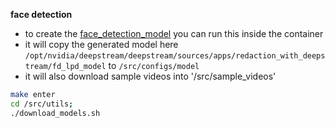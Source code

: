 
__face detection__
- to create the [face_detection_model](https://github.com/NVIDIA-AI-IOT/redaction_with_deepstream) you can run this inside the container
- it will copy the generated model here `/opt/nvidia/deepstream/deepstream/sources/apps/redaction_with_deepstream/fd_lpd_model` to `/src/configs/model`
- it will also download sample videos into '/src/sample_videos'
```bash
make enter
cd /src/utils;
./download_models.sh
```